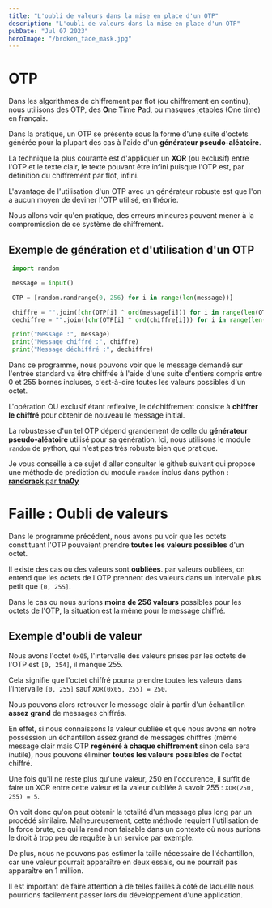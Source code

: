 ```yaml
---
title: "L'oubli de valeurs dans la mise en place d'un OTP"
description: "L'oubli de valeurs dans la mise en place d'un OTP"
pubDate: "Jul 07 2023"
heroImage: "/broken_face_mask.jpg"
---
```


# OTP

Dans les algorithmes de chiffrement par flot (ou chiffrement en
continu), nous utilisons des OTP, des **O**ne **T**ime
**P**ad, ou masques jetables (One time) en français.

Dans la pratique, un OTP se présente sous la forme d'une suite
d'octets générée pour la plupart des cas à l'aide d'un
**générateur pseudo-aléatoire**.

La technique la plus courante est d'appliquer un **XOR** (ou
exclusif) entre l'OTP et le texte clair, le texte pouvant être
infini puisque l'OTP est, par définition du chiffrement par
flot, infini.

L'avantage de l'utilisation d'un OTP avec un générateur robuste
est que l'on a aucun moyen de deviner l'OTP utilisé, en théorie.

Nous allons voir qu'en pratique, des erreurs mineures peuvent
mener à la compromission de ce système de chiffrement.

## Exemple de génération et d'utilisation d'un OTP

```python
 import random

 message = input()

 OTP = [random.randrange(0, 256) for i in range(len(message))]

 chiffre = "".join([chr(OTP[i] ^ ord(message[i])) for i in range(len(OTP))])
 dechiffre = "".join([chr(OTP[i] ^ ord(chiffre[i])) for i in range(len(OTP))])

 print("Message :", message)
 print("Message chiffré :", chiffre)
 print("Message déchiffré :", dechiffre)
```

Dans ce programme, nous pouvons voir que le message demandé sur
l'entrée standard va être chiffrée à l'aide d'une suite d'entiers
compris entre 0 et 255 bornes incluses, c'est-à-dire toutes les
valeurs possibles d'un octet.

L'opération OU exclusif étant reflexive, le déchiffrement consiste
à **chiffrer le chiffré** pour obtenir de nouveau le message
initial.

La robustesse d'un tel OTP dépend grandement de celle du
**générateur pseudo-aléatoire** utilisé pour sa génération. Ici,
nous utilisons le module `random` de python, qui n'est pas très
robuste bien que pratique.

Je vous conseille à ce sujet d'aller consulter le github suivant
qui propose une méthode de prédiction du module `random` inclus
dans python : [**randcrack** par **tna0y**](https://github.com/tna0y/Python-random-module-cracker)

# Faille : Oubli de valeurs

Dans le programme précédent, nous avons pu voir que les octets
constituant l'OTP pouvaient prendre **toutes les valeurs
possibles** d'un octet.

Il existe des cas ou des valeurs sont **oubliées**. par valeurs
oubliées, on entend que les octets de l'OTP prennent des valeurs
dans un intervalle plus petit que `[0, 255]`.

Dans le cas ou nous aurions **moins de 256 valeurs** possibles
pour les octets de l'OTP, la situation est la même pour le
message chiffré.

## Exemple d'oubli de valeur

Nous avons l'octet `0x05`, l'intervalle des valeurs prises par
les octets de l'OTP est `[0, 254]`, il manque 255.

Cela signifie que l'octet chiffré pourra prendre toutes les
valeurs dans l'intervalle `[0, 255]` sauf `XOR(0x05, 255) = 250`.

Nous pouvons alors retrouver le message clair à partir d'un
échantillon **assez grand** de messages chiffrés.

En effet, si nous connaissons la valeur oubliée et que nous avons
en notre possession un échantillon assez grand de messages chiffrés
(même message clair mais OTP **regénéré à chaque chiffrement**
sinon cela sera inutile), nous pouvons éliminer **toutes les
valeurs possibles** de l'octet chiffré.

Une fois qu'il ne reste plus qu'une valeur, 250 en l'occurence,
il suffit de faire un XOR entre cette valeur et la valeur oubliée
à savoir 255 : `XOR(250, 255) = 5`.

On voit donc qu'on peut obtenir la totalité d'un message plus
long par un procédé similaire. Malheureusement, cette méthode
requiert l'utilisation de la force brute, ce qui la rend non
faisable dans un contexte où nous aurions le droit à trop peu
de requête à un service par exemple.

De plus, nous ne pouvons pas estimer la taille nécessaire de
l'échantillon, car une valeur pourrait apparaître en deux
essais, ou ne pourrait pas apparaître en 1 million.

Il est important de faire attention à de telles failles à côté
de laquelle nous pourrions facilement passer lors du
développement d'une application.